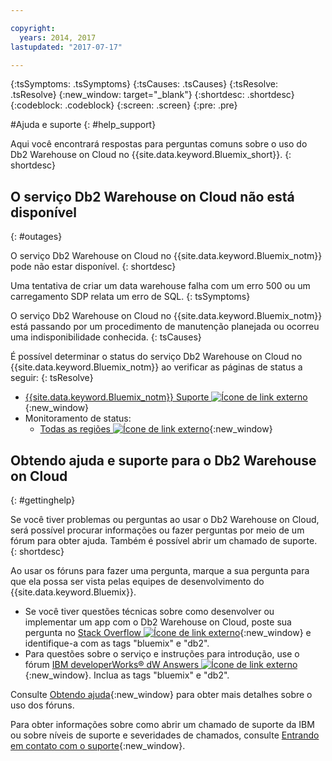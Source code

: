 ```yaml
---

copyright:
  years: 2014, 2017
lastupdated: "2017-07-17"

---
```


<!-- Attribute definitions --> 
{:tsSymptoms: .tsSymptoms} 
{:tsCauses: .tsCauses} 
{:tsResolve: .tsResolve} 
{:new_window: target="_blank"}
{:shortdesc: .shortdesc}
{:codeblock: .codeblock}
{:screen: .screen}
{:pre: .pre}

#Ajuda e suporte
{: #help_support}

Aqui você encontrará respostas para perguntas comuns sobre o uso do Db2 Warehouse on Cloud no {{site.data.keyword.Bluemix_short}}.
{: shortdesc}

<!-- ##Cannot log in to RStudio
{: #r_studio}

Single sign-on (SSO) for RStudio is not available for {{site.data.keyword.dashdblong}}.
{: shortdesc}

You want to log in to RStudio from {{site.data.keyword.dashdbshort_notm}} by using SSO, but you are prompted for a password.
{: tsSymptoms}

SSO to RStudio is not available in {{site.data.keyword.dashdbshort_notm}}.
{: tsCauses}

To get your credentials for RStudio, consult your `VCAP_SERVICES` environment variable. Further information is available in [Getting started with {{site.data.keyword.dashdbshort_notm}}](/docs/services/dashDB/dashDB.html#dashDB){:new_window}.
{: tsResolve}


##Cannot find the `diag.log` file for troubleshooting
{: #diag_log}

The `diag.log` file is not available.
{: shortdesc}

You want to troubleshoot and cannot find the `diag.log` file for {{site.data.keyword.dashdbshort_notm}}.
{: tsSymptoms}

The `diag.log` file is not available on {{site.data.keyword.dashdbshort_notm}}, nor is any other log specific to DB2®.
{: tsCauses}

The application-specific logs can be accessed by the Cloud Foundry CLI (command line interface). From the CLI, enter **cf logs recent**. The logs can also be accessed on the {{site.data.keyword.Bluemix_notm}} site by selecting your app and going to **Files and Logs**.
{: tsResolve}

##Cannot find org or space: Bluemix ID mismatch
{: #org_space_id}

An organization or space cannot be found for a new {{site.data.keyword.dashdbshort_notm}} instance.
{: shortdesc}

You want to create a new {{site.data.keyword.dashdbshort_notm}} service instance in {{site.data.keyword.Bluemix_notm}} by using the warehousing feature in the Cloudant® dashboard, but you get the following error message: `Cannot find org or space.`
{: tsSymptoms}

To provision a new {{site.data.keyword.dashdbshort_notm}} service instance in {{site.data.keyword.Bluemix_notm}}, the Cloudant warehousing feature attempts to find the "best fit" {{site.data.keyword.Bluemix_notm}} target organization for the authenticated {{site.data.keyword.Bluemix_notm}} user. The warehousing feature typically looks for an organization that matches the {{site.data.keyword.Bluemix_notm}} ID, an ID that is usually the user’s email address. If a matching organization is not found and the user has access to only one organization, the warehousing feature selects that organization. There might be situations where the user does not have an organization that they can access or the user has access to multiple organizations. In those situations, Cloudant cannot determine where to provision the {{site.data.keyword.dashdbshort_notm}} instance and the error message is displayed.
{: tsCauses}

To resolve the problem, choose one of the following options:
{: tsResolve}

* From the drop-down list in the Cloudant dashboard, select the {{site.data.keyword.Bluemix_notm}} organization in which you want the {{site.data.keyword.dashdbshort_notm}} instance to be created. After you select the organization, select the appropriate space from the secondary drop-down list.
* Manually provision a {{site.data.keyword.dashdbshort_notm}} instance directly in {{site.data.keyword.Bluemix_notm}} and select the created {{site.data.keyword.dashdbshort_notm}} service instance from the drop-down list in the Cloudant dashboard.


##Cannot find org or space: Region mismatch
{: #org_space_region}

An organization or space cannot be found for a new {{site.data.keyword.dashdbshort_notm}} instance.
{: shortdesc}

You want to create a new {{site.data.keyword.dashdbshort_notm}} service instance, but the drop-down lists of existing {{site.data.keyword.dashdbshort_notm}} service instances or {{site.data.keyword.Bluemix_notm}} organizations is empty. A new {{site.data.keyword.dashdbshort_notm}} service instance cannot be provisioned and you get the following error message: `Cannot find org or space.`
{: tsSymptoms}

If the user’s {{site.data.keyword.Bluemix_notm}} account is in a different region than the Cloudant cluster, the provisioning request fails. For example, the {{site.data.keyword.Bluemix_notm}} account was on-boarded in the Europe United Kingdom region, but the Cloudant cluster works with the US South region. As a result, the existing service instance and organization drop-down lists in the Cloudant dashboard might be empty or show organizations and spaces that belong to a different region altogether.
{: tsCauses}

1. Log in to the {{site.data.keyword.Bluemix_notm}} dashboard and switch to your expected region. Follow any prompts to complete the onboarding in that region. As an alternative, create a {{site.data.keyword.Bluemix_notm}} account in the appropriate region.
2. Log in to the Cloudant dashboard to repeat the {{site.data.keyword.dashdbshort_notm}} service instance selection.
{: tsResolve}

##Exceeded services limit
{: #service_limit}

The {{site.data.keyword.dashdbshort_notm}} service in {{site.data.keyword.Bluemix_notm}} exceeded its limit.
{: shortdesc}

While you are using the {{site.data.keyword.dashdbshort_notm}} service in {{site.data.keyword.Bluemix_notm}}, the following error message is displayed: `Exceeded your organization’s services limit.`
{: tsSymptoms}

You are still on the no-cost {{site.data.keyword.Bluemix_notm}} trial, which has service limits.
{: tsCauses}

To resolve the problem, choose one of the following options:
{: tsResolve}

* To free up resources, drop services in your {{site.data.keyword.Bluemix_notm}} dashboard that you no longer use. Retry the provisioning request for a new {{site.data.keyword.dashdbshort_notm}} instance.
* Use the {{site.data.keyword.Bluemix_notm}} dashboard to manually provision a {{site.data.keyword.dashdbshort_notm}} instance in an appropriate organization or space that does not have service limits. Select that instance from the Cloudant dashboard. -->


## O serviço Db2 Warehouse on Cloud não está disponível
{: #outages}

O serviço Db2 Warehouse on Cloud no {{site.data.keyword.Bluemix_notm}} pode não estar disponível.
{: shortdesc}

Uma tentativa de criar um data warehouse falha com um erro 500 ou um carregamento SDP relata um erro de SQL.
{: tsSymptoms}

O serviço Db2 Warehouse on Cloud no {{site.data.keyword.Bluemix_notm}} está passando por um procedimento de manutenção planejada ou ocorreu uma indisponibilidade conhecida.
{: tsCauses}

É possível determinar o status do serviço Db2 Warehouse on Cloud no {{site.data.keyword.Bluemix_notm}} ao verificar as páginas de status a seguir:
{: tsResolve}

* [{{site.data.keyword.Bluemix_notm}} Suporte ![Ícone de link externo](../../icons/launch-glyph.svg "Ícone de link externo")](https://developer.ibm.com/bluemix/support/#status "Ícone de link externo"){:new_window}
* Monitoramento de status:
  * [Todas as regiões ![Ícone de link externo](../../icons/launch-glyph.svg "Ícone de link externo")](https://console.eu-gb.bluemix.net/status?tags=platform,runtimes,services,ibm:yp:eu-gb,ibm:yp:eu-de,ibm:yp:us-south,ibm:yp:au-syd "Ícone de link externo"){:new_window}
  <!--[US - South region ![External link icon](../../icons/launch-glyph.svg "External link icon")](http://estado.ng.bluemix.net/internalstatus){:new_window}
  [Europe - United Kingdom region ![External link icon](../../icons/launch-glyph.svg "External link icon")](http://estado.eu-gb.bluemix.net/internalstatus){:new_window}
  [Europe - Germany region ![External link icon](../../icons/launch-glyph.svg "External link icon")](http://estado.eu-de.bluemix.net/internalstatus){:new_window}
  [Australia - Sydney region ![External link icon](../../icons/launch-glyph.svg "External link icon")](http://estado.au-syd.bluemix.net/internalstatus){:new_window}-->


## Obtendo ajuda e suporte para o Db2 Warehouse on Cloud
{: #gettinghelp}

Se você tiver problemas ou perguntas ao usar o Db2 Warehouse on Cloud, será possível procurar informações ou fazer perguntas por meio de um fórum para obter ajuda. Também é possível abrir um chamado de suporte.
{: shortdesc}

Ao usar os fóruns para fazer uma pergunta, marque a sua pergunta para que ela possa ser vista pelas equipes de desenvolvimento do {{site.data.keyword.Bluemix}}.

* Se você tiver questões técnicas sobre como desenvolver ou implementar um app com o Db2 Warehouse on Cloud, poste sua pergunta no [Stack Overflow ![Ícone de link externo](../../icons/launch-glyph.svg "Ícone de link externo")](http://stackoverflow.com/search?q=dashdb+bluemix "Ícone de link externo"){:new_window} e identifique-a com as tags "bluemix" e "db2".
* Para questões sobre o serviço e instruções para introdução, use o fórum [IBM developerWorks® dW Answers ![Ícone de link externo](../../icons/launch-glyph.svg "Ícone de link externo")](https://developer.ibm.com/answers/topics/dashdb/?smartspace=bluemix "Ícone de link externo"){:new_window}. Inclua as tags "bluemix" e "db2".

Consulte [Obtendo ajuda](/docs/support/index.html#getting-help){:new_window} para obter mais detalhes sobre o uso dos fóruns.

Para obter informações sobre como abrir um chamado de suporte da IBM ou sobre níveis de suporte e severidades de chamados, consulte [Entrando em contato com o suporte](/docs/support/index.html#contacting-support){:new_window}.



